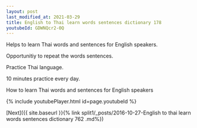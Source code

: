 ```yaml
---
layout: post
last_modified_at: 2021-03-29
title: English to Thai learn words sentences dictionary 178 
youtubeId: GDWNQcr2-0Q
---
```

 
 
Helps to learn Thai words and sentences for English speakers.

Opportunitiy to repeat the words sentences. 

Practice Thai language. 
 
10 minutes practice every day. 
 
How to learn Thai words and sentences for English speakers 
 
{% include youtubePlayer.html id=page.youtubeId %}
 
 
[Next]({{ site.baseurl }}{% link  split1/_posts/2016-10-27-English to thai learn words sentences dictionary 762 .md%})
 

